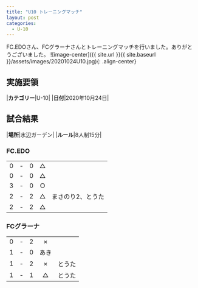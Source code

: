 ```yaml
---
title: "U10 トレーニングマッチ"
layout: post
categories:
  - U-10
---
```


FC.EDOさん、FCグラーナさんとトレーニングマッチを行いました。ありがとうございました。
![image-center]({{ site.url }}{{ site.baseurl }}/assets/images/20201024U10.jpg){: .align-center}

## 実施要領

|**カテゴリー**|U-10|
|**日付**|2020年10月24日|

## 試合結果

|**場所**|水辺ガーデン|
|**ルール**|8人制15分|

### FC.EDO

|    |   |    |         |    |
|:--:|:-:|:--:|:--:|:--------|
|    0| - |   0|△||
|    0| - |   0|△||
|    3| - |   0|○||
|    2| - |   2|△|まさのり2、とうた|
|    2| - |   2|△||

### FCグラーナ

|    |   |    |         |    |
|:--:|:-:|:--:|:--:|:--------|
|    0| - |   2|×||
|    1| - |   0|あき||
|    1| - |   2|×|とうた|
|    1| - |   1|△|とうた|
